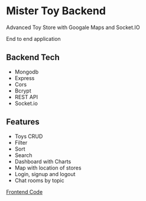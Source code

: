 # Mister Toy Backend

<p>Advanced Toy Store with Googale Maps and Socket.IO</p>
<p>End to end application</p>

## Backend Tech
- Mongodb
- Express
- Cors
- Bcrypt
- REST API
- Socket.io

## Features
- Toys CRUD
- Filter
- Sort
- Search
- Dashboard with Charts
- Map with location of stores
- Login, signup and logout
- Chat rooms by topic

<a href="https://github.com/shaniKupiec/Mister-Toy-Frontend" target="blank">Frontend Code</a>
